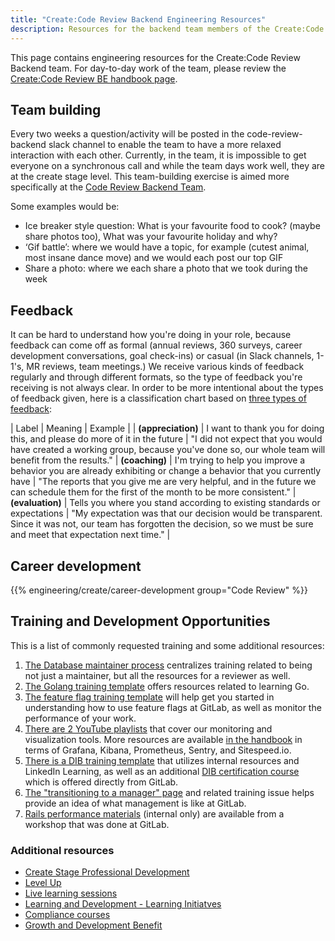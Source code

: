 ```yaml
---
title: "Create:Code Review Backend Engineering Resources"
description: Resources for the backend team members of the Create:Code Review group
---
```


This page contains engineering resources for the Create:Code Review Backend team. For day-to-day work of the team, please review the [Create:Code Review BE handbook page](/handbook/engineering/development/dev/create/code-review/backend/).

## Team building

Every two weeks a question/activity will be posted in the code-review-backend slack channel to enable the team to have a more relaxed interaction with each other. Currently, in the team, it is impossible to get everyone on a synchronous call and while the team days work well, they are at the create stage level. This team-building exercise is aimed more specifically at the [Code Review Backend Team](/handbook/engineering/development/dev/create/code-review/backend/#team-members).

Some examples would be:

- Ice breaker style question: What is your favourite food to cook? (maybe share photos too), What was your favourite holiday and why?
- ‘Gif battle’: where we would have a topic, for example (cutest animal, most insane dance move) and we would each post our top GIF
- Share a photo: where we each share a photo that we took during the week

## Feedback

It can be hard to understand how you're doing in your role, because feedback can come off as formal (annual reviews, 360 surveys, career development conversations, goal check-ins) or casual (in Slack channels, 1-1's, MR reviews, team meetings.) We receive various kinds of feedback regularly and through different formats, so the type of feedback you're receiving is not always clear. In order to be more intentional about the types of feedback given, here is a classification chart based on [three types of feedback](https://forimpact.org/three-types-feedback/#:~:text=%E2%80%9CFeedback%20comes%20in%20three%20forms,about%20relationship%20and%20human%20connection.):

| Label | Meaning | Example |
| **(appreciation)** | I want to thank you for doing this, and please do more of it in the future | "I did not expect that you would have created a working group, because you've done so, our whole team will benefit from the results."
| **(coaching)** | I'm trying to help you improve a behavior you are already exhibiting or change a behavior that you currently have | "The reports that you give me are very helpful, and in the future we can schedule them for the first of the month to be more consistent."
| **(evaluation)** | Tells you where you stand according to existing standards or expectations | "My expectation was that our decision would be transparent. Since it was not, our team has forgotten the decision, so we must be sure and meet that expectation next time." |

## Career development

{{% engineering/create/career-development group="Code Review" %}}

## Training and Development Opportunities

This is a list of commonly requested training and some additional resources:

1. [The Database maintainer process](https://gitlab.com/gitlab-com/www-gitlab-com/-/blob/master/sites/handbook/source/handbook/engineering/workflow/code-review/index.md#project-maintainer-process-for-gitlab-database) centralizes training related to being not just a maintainer, but all the resources for a reviewer as well.
1. [The Golang training template](https://gitlab.com/gitlab-com/www-gitlab-com/-/blob/master/.gitlab/issue_templates/golang_training.md) offers resources related to learning Go.
1. [The feature flag training template](https://gitlab.com/gitlab-com/www-gitlab-com/-/blob/master/.gitlab/issue_templates/feature-flag-training.md) will help get you started in understanding how to use feature flags at GitLab, as well as monitor the performance of your work.
1. [There are 2 YouTube playlists](/handbook/engineering/monitoring/#related-videos) that cover our monitoring and visualization tools. More resources are available [in the handbook](/handbook/engineering/monitoring/) in terms of Grafana, Kibana, Prometheus, Sentry, and Sitespeed.io.
1. [There is a DIB training template](https://gitlab.com/gitlab-com/people-group/dib-diversity-inclusion-and-belonging/diversity-and-inclusion/-/blob/master/.gitlab/issue_templates/diversity-inclusion-belonging-training-template.md) that utilizes internal resources and LinkedIn Learning, as well as an additional [DIB certification course](https://levelup.gitlab.com/access/saml/login/internal-team-members?returnTo=https://levelup.gitlab.com/learn/course/dib-training-certification) which is offered directly from GitLab.
1. [The "transitioning to a manager" page](/handbook/people-group/learning-and-development/manager-development/) and related training issue helps provide an idea of what management is like at GitLab.
1. [Rails performance materials](https://gitlab.com/gitlab-org/memory-team/team-tasks/-/issues/35) (internal only) are available from a workshop that was done at GitLab.

### Additional resources

- [Create Stage Professional Development](/handbook/engineering/development/dev/create/#professional-development)
- [Level Up](https://levelup.gitlab.com/learn/dashboard)
- [Live learning sessions](/handbook/people-group/learning-and-development/#learning-sessions)
- [Learning and Development - Learning Initiatves](/handbook/people-group/learning-and-development/learning-initiatives/)
- [Compliance courses](/handbook/people-group/learning-and-development/compliance-courses/)
- [Growth and Development Benefit](/handbook/total-rewards/benefits/general-and-entity-benefits/growth-and-development/)
